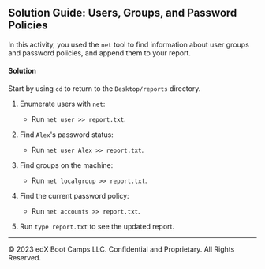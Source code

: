 ## Solution Guide: Users, Groups, and Password Policies

In this activity, you used the `net` tool to find information about user groups and password policies, and append them to your report.

#### Solution

Start by using `cd` to return to the `Desktop/reports` directory.

1.  Enumerate users with `net`:

    - Run `net user >> report.txt`.

2. Find `Alex`'s password status:

    - Run `net user Alex >> report.txt`.

3. Find groups on the machine:

    - Run `net localgroup >> report.txt`.

4. Find the current password policy:

    - Run `net accounts >> report.txt`.

5. Run `type report.txt` to see the updated report.

----

© 2023 edX Boot Camps LLC. Confidential and Proprietary. All Rights Reserved.

